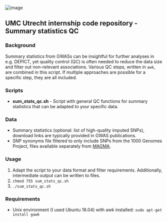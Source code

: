 ![image](https://user-images.githubusercontent.com/24732704/55021982-f822ec00-4ff9-11e9-802a-649cfdb4892c.png)

## UMC Utrecht internship code repository - Summary statistics QC

### Background
Summary statistics from GWASs can be insightful for further analyses in e.g. DEPICT, yet quality control (QC) is often needed to reduce the data size and filter out non-relevant associations. Various QC steps, written in `awk`, are combined in this script. If multiple approaches are possible for a specific step, they are all included.

### Scripts
- **sum_stats_qc.sh** - Script with general QC functions for summary statistics that can be adapted to your specific data.

### Data
- Summary statistics (optional: list of high-quality imputed SNPs), download links are typically provided in GWAS publications.
- SNP synonyms file filtered to only include SNPs from the 1000 Genomes Project, files available separately from [MAGMA](https://ctg.cncr.nl/software/magma).

### Usage
1. Adapt the script to your data format and filter requirements. Additionally, intermediate output can be written to files.
1. `chmod 755 sum_stats_qc.sh`
1. `./sum_stats_qc.sh`

### Requirements
- Unix environment (I used Ubuntu 18.04) with awk installed:
`sudo apt-get install gawk`
